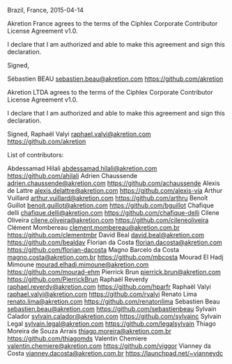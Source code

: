 Brazil, France, 2015-04-14

Akretion France agrees to the terms of the Ciphlex Corporate Contributor License
Agreement v1.0.

I declare that I am authorized and able to make this agreement and sign this 
declaration.

Signed,

Sébastien BEAU sebastien.beau@akretion.com https://github.com/akretion


Akretion LTDA agrees to the terms of the Ciphlex Corporate Contributor License
Agreement v1.0.

I declare that I am authorized and able to make this agreement and sign this 
declaration.

Signed,
Raphaël Valyi raphael.valyi@akretion.com https://github.com/akretion


List of contributors:

Abdessamad Hilali abdessamad.hilali@akretion.com https://github.com/ahilali
Adrien Chaussende adrien.chaussende@akretion.com https://github.com/achaussende
Alexis de Lattre alexis.delattre@akretion.com https://github.com/alexis-via
Arthur Vuillard arthur.vuillard@akretion.com https://github.com/arthru
Benoît Guillot benoit.guillot@akretion.com https://github.com/bguillot
Chafique delli chafique.delli@akretion.com https://github.com/chafique-delli
Cilene Oliveira cilene.oliveira@akretion.com https://github.com/cileneoliveira
Clément Mombereau clement.mombereau@akretion.com.br https://github.com/clementmbr
David Beal david.beal@akretion.com https://github.com/bealdav
Florian da Costa florian.dacosta@akretion.com https://github.com/florian-dacosta
Magno Barcelo da Costa magno.costa@akretion.com.br https://github.com/mbcosta
Mourad El Hadj Mimoune mourad.elhadj.mimoune@akretion.com https://github.com/mourad-ehm
Pierrick Brun pierrick.brun@akretion.com https://github.com/PierrickBrun
Raphaël Reverdy raphael.reverdy@akretion.com https://github.com/hparfr
Raphaël Valyi raphael.valyi@akretion.com https://github.com/rvalyi
Renato Lima renato.lima@akretion.com https://github.com/renatonlima
Sebastien Beau sebastien.beau@akretion.com https://github.com/sebastienbeau
Sylvain Calador sylvain.calador@akretion.com https://github.com/sylvainc
Sylvain Legal sylvain.legal@akretion.com https://github.com/legalsylvain
Thiago Moreira de Souza Arrais thiago.moreira@akretion.com.br https://github.com/thiagomds
Valentin Chemiere valentin.chemiere@akretion.com https://github.com/viggor
Vianney da Costa vianney.dacosta@akretion.com.br https://launchpad.net/~vianneydc
